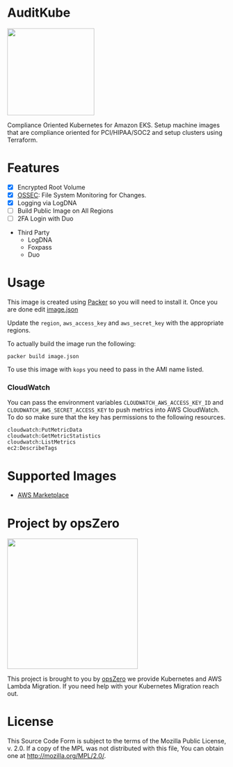 # AuditKube

<img src="http://assets.opszero.com.s3.amazonaws.com/images/auditkube.png" width="200px" />

Compliance Oriented Kubernetes for Amazon EKS. Setup machine images that are
compliance oriented for PCI/HIPAA/SOC2 and setup clusters using Terraform.

# Features

- [x] Encrypted Root Volume
- [x] [OSSEC](https://ossec.github.io/): File System Monitoring for Changes.
- [x] Logging via LogDNA
- [ ] Build Public Image on All Regions
- [ ] 2FA Login with Duo
- Third Party
  - LogDNA
  - Foxpass
  - Duo

# Usage

This image is created using [Packer](https://www.packer.io/) so you will need
to install it. Once you are done edit [image.json](./image.json)

Update the `region`, `aws_access_key` and `aws_secret_key` with the
appropriate regions.

To actually build the image run the following:

```
packer build image.json
```

To use this image with `kops` you need to pass in the AMI name listed.

### CloudWatch

You can pass the environment variables `CLOUDWATCH_AWS_ACCESS_KEY_ID`
and `CLOUDWATCH_AWS_SECRET_ACCESS_KEY` to push metrics into AWS
CloudWatch. To do so make sure that the key has permissions to the
following resources.

```
cloudwatch:PutMetricData
cloudwatch:GetMetricStatistics
cloudwatch:ListMetrics
ec2:DescribeTags
```

# Supported Images

- [AWS Marketplace](https://aws.amazon.com/marketplace/pp/B075CNX5F8?qid=1504900511561&sr=0-1&ref_=srh_res_product_title)

# Project by opsZero

<a href="https://www.opszero.com"><img src="http://assets.opszero.com.s3.amazonaws.com/images/opszero_11_29_2016.png" width="300px"/></a>

This project is brought to you by [opsZero](https://www.opszero.com) we
provide Kubernetes and AWS Lambda Migration. If you need help with your
Kubernetes Migration reach out.

# License

This Source Code Form is subject to the terms of the Mozilla Public
License, v. 2.0. If a copy of the MPL was not distributed with this
file, You can obtain one at http://mozilla.org/MPL/2.0/.
